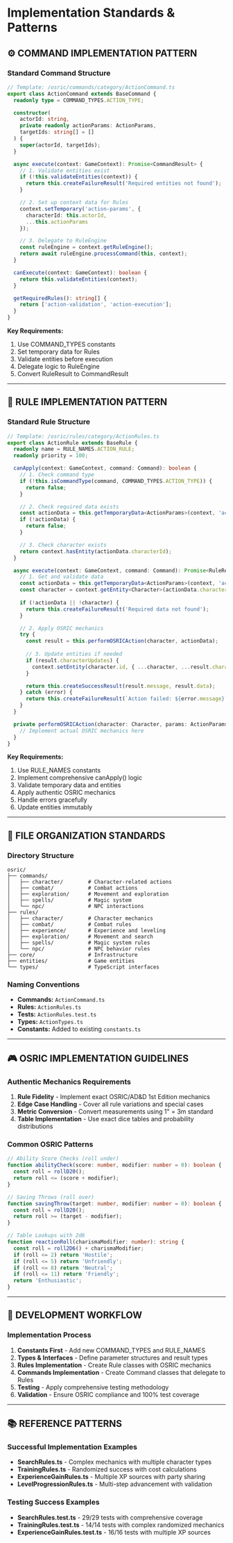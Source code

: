 # Implementation Standards & Patterns

## ⚙️ **COMMAND IMPLEMENTATION PATTERN**

### **Standard Command Structure**
```typescript
// Template: /osric/commands/category/ActionCommand.ts
export class ActionCommand extends BaseCommand {
  readonly type = COMMAND_TYPES.ACTION_TYPE;

  constructor(
    actorId: string,
    private readonly actionParams: ActionParams,
    targetIds: string[] = []
  ) {
    super(actorId, targetIds);
  }

  async execute(context: GameContext): Promise<CommandResult> {
    // 1. Validate entities exist
    if (!this.validateEntities(context)) {
      return this.createFailureResult('Required entities not found');
    }

    // 2. Set up context data for Rules
    context.setTemporary('action-params', {
      characterId: this.actorId,
      ...this.actionParams
    });

    // 3. Delegate to RuleEngine
    const ruleEngine = context.getRuleEngine();
    return await ruleEngine.processCommand(this, context);
  }

  canExecute(context: GameContext): boolean {
    return this.validateEntities(context);
  }

  getRequiredRules(): string[] {
    return ['action-validation', 'action-execution'];
  }
}
```

**Key Requirements:**
1. Use COMMAND_TYPES constants
2. Set temporary data for Rules
3. Validate entities before execution
4. Delegate logic to RuleEngine
5. Convert RuleResult to CommandResult

---

## 🧠 **RULE IMPLEMENTATION PATTERN**

### **Standard Rule Structure**
```typescript
// Template: /osric/rules/category/ActionRules.ts
export class ActionRule extends BaseRule {
  readonly name = RULE_NAMES.ACTION_RULE;
  readonly priority = 100;

  canApply(context: GameContext, command: Command): boolean {
    // 1. Check command type
    if (!this.isCommandType(command, COMMAND_TYPES.ACTION_TYPE)) {
      return false;
    }

    // 2. Check required data exists
    const actionData = this.getTemporaryData<ActionParams>(context, 'action-params');
    if (!actionData) {
      return false;
    }

    // 3. Check character exists
    return context.hasEntity(actionData.characterId);
  }

  async execute(context: GameContext, command: Command): Promise<RuleResult> {
    // 1. Get and validate data
    const actionData = this.getTemporaryData<ActionParams>(context, 'action-params');
    const character = context.getEntity<Character>(actionData.characterId);
    
    if (!actionData || !character) {
      return this.createFailureResult('Required data not found');
    }

    // 2. Apply OSRIC mechanics
    try {
      const result = this.performOSRICAction(character, actionData);
      
      // 3. Update entities if needed
      if (result.characterUpdates) {
        context.setEntity(character.id, { ...character, ...result.characterUpdates });
      }

      return this.createSuccessResult(result.message, result.data);
    } catch (error) {
      return this.createFailureResult(`Action failed: ${error.message}`);
    }
  }

  private performOSRICAction(character: Character, params: ActionParams): ActionResult {
    // Implement actual OSRIC mechanics here
  }
}
```

**Key Requirements:**
1. Use RULE_NAMES constants
2. Implement comprehensive canApply() logic
3. Validate temporary data and entities
4. Apply authentic OSRIC mechanics
5. Handle errors gracefully
6. Update entities immutably

---

## 📁 **FILE ORGANIZATION STANDARDS**

### **Directory Structure**
```
osric/
├── commands/
│   ├── character/        # Character-related actions
│   ├── combat/           # Combat actions
│   ├── exploration/      # Movement and exploration
│   ├── spells/           # Magic system
│   └── npc/              # NPC interactions
├── rules/
│   ├── character/        # Character mechanics
│   ├── combat/           # Combat rules
│   ├── experience/       # Experience and leveling
│   ├── exploration/      # Movement and search
│   ├── spells/           # Magic system rules
│   └── npc/              # NPC behavior rules
├── core/                 # Infrastructure
├── entities/             # Game entities
└── types/                # TypeScript interfaces
```

### **Naming Conventions**
- **Commands:** `ActionCommand.ts`
- **Rules:** `ActionRules.ts`
- **Tests:** `ActionRules.test.ts`
- **Types:** `ActionTypes.ts`
- **Constants:** Added to existing `constants.ts`

---

## 🎮 **OSRIC IMPLEMENTATION GUIDELINES**

### **Authentic Mechanics Requirements**
1. **Rule Fidelity** - Implement exact OSRIC/AD&D 1st Edition mechanics
2. **Edge Case Handling** - Cover all rule variations and special cases
3. **Metric Conversion** - Convert measurements using 1" = 3m standard
4. **Table Implementation** - Use exact dice tables and probability distributions

### **Common OSRIC Patterns**
```typescript
// Ability Score Checks (roll under)
function abilityCheck(score: number, modifier: number = 0): boolean {
  const roll = rollD20();
  return roll <= (score + modifier);
}

// Saving Throws (roll over)
function savingThrow(target: number, modifier: number = 0): boolean {
  const roll = rollD20();
  return roll >= (target - modifier);
}

// Table Lookups with 2d6
function reactionRoll(charismaModifier: number): string {
  const roll = roll2D6() + charismaModifier;
  if (roll <= 2) return 'Hostile';
  if (roll <= 5) return 'Unfriendly';
  if (roll <= 8) return 'Neutral';
  if (roll <= 11) return 'Friendly';
  return 'Enthusiastic';
}
```

---

## 🚀 **DEVELOPMENT WORKFLOW**

### **Implementation Process**
1. **Constants First** - Add new COMMAND_TYPES and RULE_NAMES
2. **Types & Interfaces** - Define parameter structures and result types
3. **Rules Implementation** - Create Rule classes with OSRIC mechanics
4. **Commands Implementation** - Create Command classes that delegate to Rules
5. **Testing** - Apply comprehensive testing methodology
6. **Validation** - Ensure OSRIC compliance and 100% test coverage

---

## 📚 **REFERENCE PATTERNS**

### **Successful Implementation Examples**
- **SearchRules.ts** - Complex mechanics with multiple character types
- **TrainingRules.ts** - Randomized success with cost calculations
- **ExperienceGainRules.ts** - Multiple XP sources with party sharing
- **LevelProgressionRules.ts** - Multi-step advancement with validation

### **Testing Success Examples**
- **SearchRules.test.ts** - 29/29 tests with comprehensive coverage
- **TrainingRules.test.ts** - 14/14 tests with complex randomized mechanics
- **ExperienceGainRules.test.ts** - 16/16 tests with multiple XP sources
